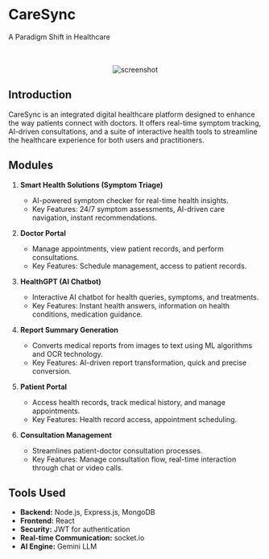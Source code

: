 <br/>

  <h1>CareSync</h1>

  <p>
    A Paradigm Shift in Healthcare
  </p>

<br />

<br/>
<div align="center"> 

  <img src="C:\Users\Aldina\Downloads\Caresync\CareSync\frontend\public\Home.png" alt="screenshot" />
</div>

## Introduction

CareSync is an integrated digital healthcare platform designed to enhance the way patients connect with doctors. It offers real-time symptom tracking, AI-driven consultations, and a suite of interactive health tools to streamline the healthcare experience for both users and practitioners. 

## Modules

1. **Smart Health Solutions (Symptom Triage)**
   - AI-powered symptom checker for real-time health insights.
   - Key Features: 24/7 symptom assessments, AI-driven care navigation, instant recommendations.

2. **Doctor Portal**
   - Manage appointments, view patient records, and perform consultations.
   - Key Features: Schedule management, access to patient records.

3. **HealthGPT (AI Chatbot)**
   - Interactive AI chatbot for health queries, symptoms, and treatments.
   - Key Features: Instant health answers, information on health conditions, medication guidance.

4. **Report Summary Generation**
   - Converts medical reports from images to text using ML algorithms and OCR technology.
   - Key Features: AI-driven report transformation, quick and precise conversion.

5. **Patient Portal**
   - Access health records, track medical history, and manage appointments.
   - Key Features: Health record access, appointment scheduling.

6. **Consultation Management**
   - Streamlines patient-doctor consultation processes.
   - Key Features: Manage consultation flow, real-time interaction through chat or video calls.

## Tools Used

- **Backend:** Node.js, Express.js, MongoDB
- **Frontend:** React
- **Security:** JWT for authentication
- **Real-time Communication:** socket.io
- **AI Engine:** Gemini LLM
